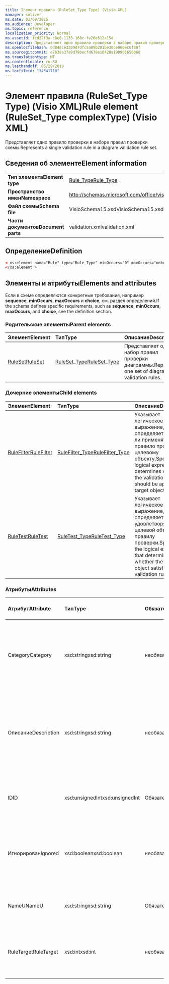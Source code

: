 ```yaml
---
title: Элемент правила (RuleSet_Type Type) (Visio XML)
manager: soliver
ms.date: 03/09/2015
ms.audience: Developer
ms.topic: reference
localization_priority: Normal
ms.assetid: fcd22f3a-c8e8-1133-160c-fe26e612a15d
description: Представляет одно правило проверки в наборе правил проверки схемы.
ms.openlocfilehash: 0d848ce3309d7dfc5a89b201be30ce060ec6f88f
ms.sourcegitcommit: e7b38e37a9d79becfd679e10420a19890165606d
ms.translationtype: MT
ms.contentlocale: ru-RU
ms.lasthandoff: 05/29/2019
ms.locfileid: "34541710"
---
```

# <a name="rule-element-ruleset_type-complextype-visio-xml"></a><span data-ttu-id="4ed50-103">Элемент правила (RuleSet_Type Type) (Visio XML)</span><span class="sxs-lookup"><span data-stu-id="4ed50-103">Rule element (RuleSet_Type complexType) (Visio XML)</span></span>

<span data-ttu-id="4ed50-104">Представляет одно правило проверки в наборе правил проверки схемы.</span><span class="sxs-lookup"><span data-stu-id="4ed50-104">Represents a single validation rule in a diagram validation rule set.</span></span>
  
## <a name="element-information"></a><span data-ttu-id="4ed50-105">Сведения об элементе</span><span class="sxs-lookup"><span data-stu-id="4ed50-105">Element information</span></span>

|||
|:-----|:-----|
|<span data-ttu-id="4ed50-106">**Тип элемента**</span><span class="sxs-lookup"><span data-stu-id="4ed50-106">**Element type**</span></span> <br/> |[<span data-ttu-id="4ed50-107">Rule_Type</span><span class="sxs-lookup"><span data-stu-id="4ed50-107">Rule_Type</span></span>](rule_type-complextypevisio-xml.md) <br/> |
|<span data-ttu-id="4ed50-108">**Пространство имен**</span><span class="sxs-lookup"><span data-stu-id="4ed50-108">**Namespace**</span></span> <br/> |http://schemas.microsoft.com/office/visio/2012/main  <br/> |
|<span data-ttu-id="4ed50-109">**Файл схемы**</span><span class="sxs-lookup"><span data-stu-id="4ed50-109">**Schema file**</span></span> <br/> |<span data-ttu-id="4ed50-110">VisioSchema15.xsd</span><span class="sxs-lookup"><span data-stu-id="4ed50-110">VisioSchema15.xsd</span></span>  <br/> |
|<span data-ttu-id="4ed50-111">**Части документов**</span><span class="sxs-lookup"><span data-stu-id="4ed50-111">**Document parts**</span></span> <br/> |<span data-ttu-id="4ed50-112">validation.xml</span><span class="sxs-lookup"><span data-stu-id="4ed50-112">validation.xml</span></span>  <br/> |
   
## <a name="definition"></a><span data-ttu-id="4ed50-113">Определение</span><span class="sxs-lookup"><span data-stu-id="4ed50-113">Definition</span></span>

```XML
< xs:element name="Rule" type="Rule_Type" minOccurs="0" maxOccurs="unbounded" >
</xs:element >
```

## <a name="elements-and-attributes"></a><span data-ttu-id="4ed50-114">Элементы и атрибуты</span><span class="sxs-lookup"><span data-stu-id="4ed50-114">Elements and attributes</span></span>

<span data-ttu-id="4ed50-115">Если в схеме определяются конкретные требования, например **sequence**, **minOccurs**, **maxOccurs** и **choice**, см. раздел определений.</span><span class="sxs-lookup"><span data-stu-id="4ed50-115">If the schema defines specific requirements, such as **sequence**, **minOccurs**, **maxOccurs**, and **choice**, see the definition section.</span></span> 
  
### <a name="parent-elements"></a><span data-ttu-id="4ed50-116">Родительские элементы</span><span class="sxs-lookup"><span data-stu-id="4ed50-116">Parent elements</span></span>

|<span data-ttu-id="4ed50-117">**Элемент**</span><span class="sxs-lookup"><span data-stu-id="4ed50-117">**Element**</span></span>|<span data-ttu-id="4ed50-118">**Тип**</span><span class="sxs-lookup"><span data-stu-id="4ed50-118">**Type**</span></span>|<span data-ttu-id="4ed50-119">**Описание**</span><span class="sxs-lookup"><span data-stu-id="4ed50-119">**Description**</span></span>|
|:-----|:-----|:-----|
|[<span data-ttu-id="4ed50-120">RuleSet</span><span class="sxs-lookup"><span data-stu-id="4ed50-120">RuleSet</span></span>](ruleset-element-rulesets_type-complextypevisio-xml.md) <br/> |[<span data-ttu-id="4ed50-121">RuleSet_Type</span><span class="sxs-lookup"><span data-stu-id="4ed50-121">RuleSet_Type</span></span>](ruleset_type-complextypevisio-xml.md) <br/> |<span data-ttu-id="4ed50-122">Представляет один набор правил проверки диаграммы.</span><span class="sxs-lookup"><span data-stu-id="4ed50-122">Represents one set of diagram-validation rules.</span></span>  <br/> |
   
### <a name="child-elements"></a><span data-ttu-id="4ed50-123">Дочерние элементы</span><span class="sxs-lookup"><span data-stu-id="4ed50-123">Child elements</span></span>

|<span data-ttu-id="4ed50-124">**Элемент**</span><span class="sxs-lookup"><span data-stu-id="4ed50-124">**Element**</span></span>|<span data-ttu-id="4ed50-125">**Тип**</span><span class="sxs-lookup"><span data-stu-id="4ed50-125">**Type**</span></span>|<span data-ttu-id="4ed50-126">**Описание**</span><span class="sxs-lookup"><span data-stu-id="4ed50-126">**Description**</span></span>|
|:-----|:-----|:-----|
|[<span data-ttu-id="4ed50-127">RuleFilter</span><span class="sxs-lookup"><span data-stu-id="4ed50-127">RuleFilter</span></span>](rulefilter-element-rule_type-complextypevisio-xml.md) <br/> |[<span data-ttu-id="4ed50-128">RuleFilter_Type</span><span class="sxs-lookup"><span data-stu-id="4ed50-128">RuleFilter_Type</span></span>](rulefilter_type-complextypevisio-xml.md) <br/> |<span data-ttu-id="4ed50-129">Указывает логическое выражение, которое определяет, следует ли применять правило проверки к целевому объекту.</span><span class="sxs-lookup"><span data-stu-id="4ed50-129">Specifies the logical expression that determines whether the validation rule should be applied to a target object.</span></span>  <br/> |
|[<span data-ttu-id="4ed50-130">RuleTest</span><span class="sxs-lookup"><span data-stu-id="4ed50-130">RuleTest</span></span>](ruletest-element-rule_type-complextypevisio-xml.md) <br/> |[<span data-ttu-id="4ed50-131">RuleTest_Type</span><span class="sxs-lookup"><span data-stu-id="4ed50-131">RuleTest_Type</span></span>](ruletest_type-complextypevisio-xml.md) <br/> |<span data-ttu-id="4ed50-132">Указывает логическое выражение, которое определяет, удовлетворяет ли целевой объект правилу проверки.</span><span class="sxs-lookup"><span data-stu-id="4ed50-132">Specifies the logical expression that determines whether the target object satisfies the validation rule.</span></span>  <br/> |
   
### <a name="attributes"></a><span data-ttu-id="4ed50-133">Атрибуты</span><span class="sxs-lookup"><span data-stu-id="4ed50-133">Attributes</span></span>

|<span data-ttu-id="4ed50-134">**Атрибут**</span><span class="sxs-lookup"><span data-stu-id="4ed50-134">**Attribute**</span></span>|<span data-ttu-id="4ed50-135">**Тип**</span><span class="sxs-lookup"><span data-stu-id="4ed50-135">**Type**</span></span>|<span data-ttu-id="4ed50-136">**Обязательный**</span><span class="sxs-lookup"><span data-stu-id="4ed50-136">**Required**</span></span>|<span data-ttu-id="4ed50-137">**Описание**</span><span class="sxs-lookup"><span data-stu-id="4ed50-137">**Description**</span></span>|<span data-ttu-id="4ed50-138">**Возможные значения**</span><span class="sxs-lookup"><span data-stu-id="4ed50-138">**Possible values**</span></span>|
|:-----|:-----|:-----|:-----|:-----|
|<span data-ttu-id="4ed50-139">Category</span><span class="sxs-lookup"><span data-stu-id="4ed50-139">Category</span></span>  <br/> |<span data-ttu-id="4ed50-140">xsd:string</span><span class="sxs-lookup"><span data-stu-id="4ed50-140">xsd:string</span></span>  <br/> |<span data-ttu-id="4ed50-141">необязательный</span><span class="sxs-lookup"><span data-stu-id="4ed50-141">optional</span></span>  <br/> |<span data-ttu-id="4ed50-142">Указывает текст, отображаемый в столбце **Категория** окна "Проблемы".</span><span class="sxs-lookup"><span data-stu-id="4ed50-142">Specifies the text displayed in the **Category** column of the Issues window.</span></span> <span data-ttu-id="4ed50-143">По умолчанию это пустая строка.</span><span class="sxs-lookup"><span data-stu-id="4ed50-143">Default is an empty string.</span></span>  <br/> |<span data-ttu-id="4ed50-144">Значения типа xsd:string.</span><span class="sxs-lookup"><span data-stu-id="4ed50-144">Values of the xsd:string type.</span></span>  <br/> |
|<span data-ttu-id="4ed50-145">Описание</span><span class="sxs-lookup"><span data-stu-id="4ed50-145">Description</span></span>  <br/> |<span data-ttu-id="4ed50-146">xsd:string</span><span class="sxs-lookup"><span data-stu-id="4ed50-146">xsd:string</span></span>  <br/> |<span data-ttu-id="4ed50-147">необязательный</span><span class="sxs-lookup"><span data-stu-id="4ed50-147">optional</span></span>  <br/> |<span data-ttu-id="4ed50-148">Указывает описание правила проверки, которое отображается в пользовательском интерфейсе.</span><span class="sxs-lookup"><span data-stu-id="4ed50-148">Specifies the description of the validation rule that appears in the user interface.</span></span> <span data-ttu-id="4ed50-149">По умолчанию значение "Неизвестно".</span><span class="sxs-lookup"><span data-stu-id="4ed50-149">Default is "Unknown".</span></span>  <br/> |<span data-ttu-id="4ed50-150">Значения типа xsd:string.</span><span class="sxs-lookup"><span data-stu-id="4ed50-150">Values of the xsd:string type.</span></span>  <br/> |
|<span data-ttu-id="4ed50-151">ID</span><span class="sxs-lookup"><span data-stu-id="4ed50-151">ID</span></span>  <br/> |<span data-ttu-id="4ed50-152">xsd:unsignedInt</span><span class="sxs-lookup"><span data-stu-id="4ed50-152">xsd:unsignedInt</span></span>  <br/> |<span data-ttu-id="4ed50-153">Обязательный</span><span class="sxs-lookup"><span data-stu-id="4ed50-153">required</span></span>  <br/> |<span data-ttu-id="4ed50-154">Указывает уникальный идентификатор для правила проверки.</span><span class="sxs-lookup"><span data-stu-id="4ed50-154">Specifies the unique identifier for the validation rule.</span></span>  <br/> |<span data-ttu-id="4ed50-155">Значения типа xsd:unsignedInt.</span><span class="sxs-lookup"><span data-stu-id="4ed50-155">Values of the xsd:unsignedInt type.</span></span>  <br/> |
|<span data-ttu-id="4ed50-156">Игнорирован</span><span class="sxs-lookup"><span data-stu-id="4ed50-156">Ignored</span></span>  <br/> |<span data-ttu-id="4ed50-157">xsd:boolean</span><span class="sxs-lookup"><span data-stu-id="4ed50-157">xsd:boolean</span></span>  <br/> |<span data-ttu-id="4ed50-158">необязательный</span><span class="sxs-lookup"><span data-stu-id="4ed50-158">optional</span></span>  <br/> |<span data-ttu-id="4ed50-159">Указывает, игнорируется ли правило проверки в настоящее время.</span><span class="sxs-lookup"><span data-stu-id="4ed50-159">Specifies whether the validation rule is currently ignored.</span></span> <span data-ttu-id="4ed50-160">По умолчанию значение False.</span><span class="sxs-lookup"><span data-stu-id="4ed50-160">Default is False.</span></span>  <br/> |<span data-ttu-id="4ed50-161">Значения типа xsd:boolean.</span><span class="sxs-lookup"><span data-stu-id="4ed50-161">Values of the xsd:boolean type.</span></span>  <br/> |
|<span data-ttu-id="4ed50-162">NameU</span><span class="sxs-lookup"><span data-stu-id="4ed50-162">NameU</span></span>  <br/> |<span data-ttu-id="4ed50-163">xsd:string</span><span class="sxs-lookup"><span data-stu-id="4ed50-163">xsd:string</span></span>  <br/> |<span data-ttu-id="4ed50-164">Обязательный</span><span class="sxs-lookup"><span data-stu-id="4ed50-164">required</span></span>  <br/> |<span data-ttu-id="4ed50-165">Указывает универсальное имя правила проверки.</span><span class="sxs-lookup"><span data-stu-id="4ed50-165">Specifies the universal name of the validation rule.</span></span>  <br/> |<span data-ttu-id="4ed50-166">Значения типа xsd:string.</span><span class="sxs-lookup"><span data-stu-id="4ed50-166">Values of the xsd:string type.</span></span>  <br/> |
|<span data-ttu-id="4ed50-167">RuleTarget</span><span class="sxs-lookup"><span data-stu-id="4ed50-167">RuleTarget</span></span>  <br/> |<span data-ttu-id="4ed50-168">xsd:int</span><span class="sxs-lookup"><span data-stu-id="4ed50-168">xsd:int</span></span>  <br/> |<span data-ttu-id="4ed50-169">необязательный</span><span class="sxs-lookup"><span data-stu-id="4ed50-169">optional</span></span>  <br/> |<span data-ttu-id="4ed50-170">Указывает тип объекта, к которому применяется правило проверки.</span><span class="sxs-lookup"><span data-stu-id="4ed50-170">Specifies the type of object to which the validation rule applies.</span></span>  <br/> |<span data-ttu-id="4ed50-171">Значения типа xsd:int.</span><span class="sxs-lookup"><span data-stu-id="4ed50-171">Values of the xsd:int type.</span></span>  <br/> |
   

